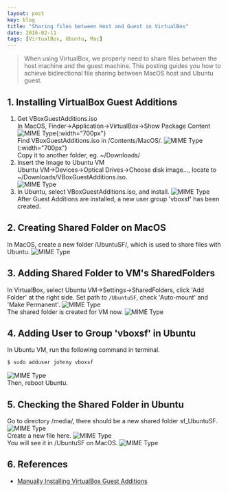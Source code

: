 ```yaml
---
layout: post
key: blog
title: "Sharing files between Host and Guest in VirtualBox"
date: 2016-02-11
tags: [VirtualBox, Ubuntu, Mac]
---
```


> When using VirtualBox, we properly need to share files between the host machine and the guest machine. This posting guides you how to achieve bidirectional file sharing between MacOS host and Ubuntu guest.

## 1. Installing VirtualBox Guest Additions
1) Get VBoxGuestAdditions.iso  
In MacOS, Finder->Application->VirtualBox->Show Package Content
![MIME Type](/public/pics/2016-02-11/virtualbox.png){:width="700px"}  
Find VBoxGuestAdditions.iso in /Contents/MacOS/.
![MIME Type](/public/pics/2016-02-11/iso.png){:width="700px"}  
Copy it to another folder, eg. ~/Downloads/  
2) Insert the Image to Ubuntu VM  
Ubuntu VM->Devices->Optical Drives->Choose disk image..., locate to ~/Downloads/VBoxGuestAdditions.iso.  
![MIME Type](/public/pics/2016-02-11/addimage.png)  
3) In Ubuntu, select VBoxGuestAdditions.iso, and install.
![MIME Type](/public/pics/2016-02-11/installguestadditions.png)  
After Guest Additions are installed, a new user group 'vboxsf' has been created.  

## 2. Creating Shared Folder on MacOS
In MacOS, create a new folder /UbuntuSF/, which is used to share files with Ubuntu.
![MIME Type](/public/pics/2016-02-11/createsharedfolder.png)  

## 3. Adding Shared Folder to VM's SharedFolders
In VirtualBox, select Ubuntu VM->Settings->SharedFolders, click 'Add Folder' at the right side. Set path to `/UbuntuSF`, check 'Auto-mount' and 'Make Permanent'.
![MIME Type](/public/pics/2016-02-11/addshare.png)  
The shared folder is created for VM now.
![MIME Type](/public/pics/2016-02-11/sharedfolders.png)  

## 4. Adding User to Group 'vboxsf' in Ubuntu
In Ubuntu VM, run the following command in terminal.
```sh
$ sudo adduser johnny vboxsf
```
![MIME Type](/public/pics/2016-02-11/adduser.png)  
Then, reboot Ubuntu.

## 5. Checking the Shared Folder in Ubuntu
Go to directory /media/, there should be a new shared folder sf_UbuntuSF.
![MIME Type](/public/pics/2016-02-11/ubuntusf.png)  
Create a new file here.
![MIME Type](/public/pics/2016-02-11/sharedfile.png)  
You will see it in /UbuntuSF on MacOS.
![MIME Type](/public/pics/2016-02-11/macsf.png)  

## 6. References
* [Manually Installing VirtualBox Guest Additions](https://osquest.com/2012/11/13/tip-manually-installing-virtualbox-guest-additions/)
